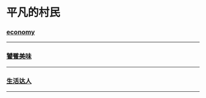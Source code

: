 平凡的村民
==========

### [economy](economy/index)

---

### [饕餮美味](food/index)

---

### [生活达人](lifehacker/index)

---
